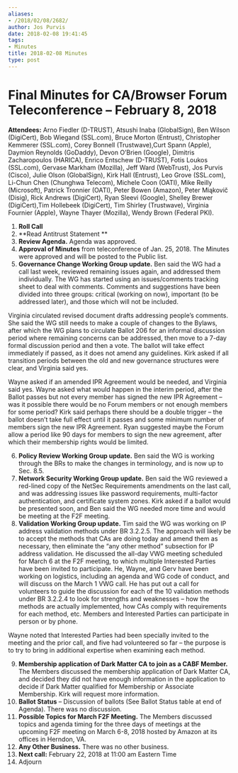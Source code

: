 ```yaml
---
aliases:
- /2018/02/08/2682/
author: Jos Purvis
date: 2018-02-08 19:41:45
tags:
- Minutes
title: 2018-02-08 Minutes
type: post
---
```


# Final Minutes for CA/Browser Forum Teleconference – February 8, 2018

**Attendees:** Arno Fiedler (D-TRUST), Atsushi Inaba (GlobalSign), Ben Wilson (DigiCert), Bob Wiegand (SSL.com), Bruce Morton (Entrust), Christopher Kemmerer (SSL.com), Corey Bonnell (Trustwave),Curt Spann (Apple), Daymion Reynolds (GoDaddy), Devon O’Brien (Google), Dimitris Zacharopoulos (HARICA), Enrico Entschew (D-TRUST), Fotis Loukos (SSL.com), Gervase Markham (Mozilla), Jeff Ward (WebTrust), Jos Purvis (Cisco), Julie Olson (GlobalSign), Kirk Hall (Entrust), Leo Grove (SSL.com), Li-Chun Chen (Chunghwa Telecom), Michele Coon (OATI), Mike Reilly (Microsoft), Patrick Tronnier (OATI), Peter Bowen (Amazon), Peter Miąkovič (Disig), Rick Andrews (DigiCert), Ryan Sleevi (Google), Shelley Brewer (DigiCert),Tim Hollebeek (DigiCert), Tim Shirley (Trustwave), Virginia Fournier (Apple), Wayne Thayer (Mozilla), Wendy Brown (Federal PKI).  

1. **Roll Call**
1. \*\*Read Antitrust Statement \*\*
1. **Review Agenda.** Agenda was approved.
1. **Approval of Minutes** from teleconference of Jan. 25, 2018. The Minutes were approved and will be posted to the Public list.
1. **Governance Change Working Group update.** Ben said the WG had a call last week, reviewed remaining issues again, and addressed them individually. The WG has started using an issues/comments tracking sheet to deal with comments. Comments and suggestions have been divided into three groups: critical (working on now), important (to be addressed later), and those which will not be included.

Virginia circulated revised document drafts addressing people’s comments. She said the WG still needs to make a couple of changes to the Bylaws, after which the WG plans to circulate Ballot 206 for an informal discussion period where remaining concerns can be addressed, then move to a 7-day formal discussion period and then a vote. The ballot will take effect immediately if passed, as it does not amend any guidelines. Kirk asked if all transition periods between the old and new governance structures were clear, and Virginia said yes.

Wayne asked if an amended IPR Agreement would be needed, and Virginia said yes. Wayne asked what would happen in the interim period, after the Ballot passes but not every member has signed the new IPR Agreement – was it possible there would be no Forum members or not enough members for some period? Kirk said perhaps there should be a double trigger – the ballot doesn’t take full effect until it passes and some minimum number of members sign the new IPR Agreement. Ryan suggested maybe the Forum allow a period like 90 days for members to sign the new agreement, after which their membership rights would be limited.

6. **Policy Review Working Group update.** Ben said the WG is working through the BRs to make the changes in terminology, and is now up to Sec. 8.5.
1. **Network Security Working Group update.** Ben said the WG reviewed a red-lined copy of the NetSec Requirements amendments on the last call, and was addressing issues like password requirements, multi-factor authentication, and certificate system zones. Kirk asked if a ballot would be presented soon, and Ben said the WG needed more time and would be meeting at the F2F meeting.
1. **Validation Working Group update.** Tim said the WG was working on IP address validation methods under BR 3.2.2.5. The approach will likely be to accept the methods that CAs are doing today and amend them as necessary, then eliminate the “any other method” subsection for IP address validation. He discussed the all-day VWG meeting scheduled for March 6 at the F2F meeting, to which multiple Interested Parties have been invited to participate. He, Wayne, and Gerv have been working on logistics, including an agenda and WG code of conduct, and will discuss on the March 1 VWG call. He has put out a call for volunteers to guide the discussion for each of the 10 validation methods under BR 3.2.2.4 to look for strengths and weaknesses – how the methods are actually implemented, how CAs comply with requirements for each method, etc. Members and Interested Parties can participate in person or by phone.

Wayne noted that Interested Parties had been specially invited to the meeting and the prior call, and five had volunteered so far – the purpose is to try to bring in additional expertise when examining each method.

9. **Membership application of Dark Matter CA to join as a CABF Member.** The Members discussed the membership application of Dark Matter CA, and decided they did not have enough information in the application to decide if Dark Matter qualified for Membership or Associate Membership. Kirk will request more information.
1. **Ballot Status** – Discussion of ballots (See Ballot Status table at end of Agenda). There was no discussion.
1. **Possible Topics for March F2F Meeting.** The Members discussed topics and agenda timing for the three days of meetings at the upcoming F2F meeting on March 6-8, 2018 hosted by Amazon at its offices in Herndon, VA.
1. **Any Other Business.** There was no other business.
1. **Next call:** February 22, 2018 at 11:00 am Eastern Time
1. Adjourn